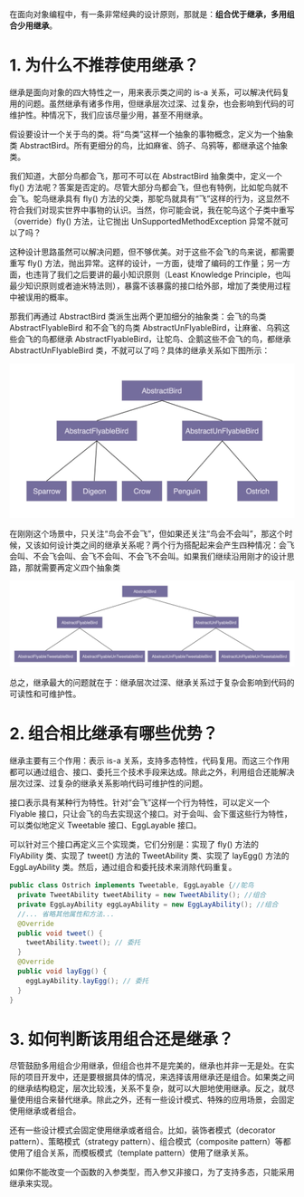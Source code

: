 在面向对象编程中，有一条非常经典的设计原则，那就是：**组合优于继承，多用组合少用继承**。

# 1. 为什么不推荐使用继承？

继承是面向对象的四大特性之一，用来表示类之间的 is-a 关系，可以解决代码复用的问题。虽然继承有诸多作用，但继承层次过深、过复杂，也会影响到代码的可维护性。种情况下，我们应该尽量少用，甚至不用继承。

假设要设计一个关于鸟的类。将“鸟类”这样一个抽象的事物概念，定义为一个抽象类 AbstractBird。所有更细分的鸟，比如麻雀、鸽子、乌鸦等，都继承这个抽象类。

我们知道，大部分鸟都会飞，那可不可以在 AbstractBird 抽象类中，定义一个 fly() 方法呢？答案是否定的。尽管大部分鸟都会飞，但也有特例，比如鸵鸟就不会飞。鸵鸟继承具有 fly() 方法的父类，那鸵鸟就具有“飞”这样的行为，这显然不符合我们对现实世界中事物的认识。当然，你可能会说，我在鸵鸟这个子类中重写（override）fly() 方法，让它抛出 UnSupportedMethodException 异常不就可以了吗？

这种设计思路虽然可以解决问题，但不够优美。对于这些不会飞的鸟来说，都需要重写 fly() 方法，抛出异常。这样的设计，一方面，徒增了编码的工作量；另一方面，也违背了我们之后要讲的最小知识原则（Least Knowledge Principle，也叫最少知识原则或者迪米特法则），暴露不该暴露的接口给外部，增加了类使用过程中被误用的概率。

那我们再通过 AbstractBird 类派生出两个更加细分的抽象类：会飞的鸟类 AbstractFlyableBird 和不会飞的鸟类 AbstractUnFlyableBird，让麻雀、乌鸦这些会飞的鸟都继承 AbstractFlyableBird，让鸵鸟、企鹅这些不会飞的鸟，都继承 AbstractUnFlyableBird 类，不就可以了吗？具体的继承关系如下图所示：

![image-20220505094350836](images/image-20220505094350836.png)

在刚刚这个场景中，只关注“鸟会不会飞”，但如果还关注“鸟会不会叫”，那这个时候，又该如何设计类之间的继承关系呢？两个行为搭配起来会产生四种情况：会飞会叫、不会飞会叫、会飞不会叫、不会飞不会叫。如果我们继续沿用刚才的设计思路，那就需要再定义四个抽象类

![image-20220505094430435](images/image-20220505094430435.png)

总之，继承最大的问题就在于：继承层次过深、继承关系过于复杂会影响到代码的可读性和可维护性。

# 2. 组合相比继承有哪些优势？

继承主要有三个作用：表示 is-a 关系，支持多态特性，代码复用。而这三个作用都可以通过组合、接口、委托三个技术手段来达成。除此之外，利用组合还能解决层次过深、过复杂的继承关系影响代码可维护性的问题。

接口表示具有某种行为特性。针对“会飞”这样一个行为特性，可以定义一个 Flyable 接口，只让会飞的鸟去实现这个接口。对于会叫、会下蛋这些行为特性，可以类似地定义 Tweetable 接口、EggLayable 接口。

可以针对三个接口再定义三个实现类，它们分别是：实现了 fly() 方法的 FlyAbility 类、实现了 tweet() 方法的 TweetAbility 类、实现了 layEgg() 方法的 EggLayAbility 类。然后，通过组合和委托技术来消除代码重复。

```java
public class Ostrich implements Tweetable, EggLayable {//鸵鸟
  private TweetAbility tweetAbility = new TweetAbility(); //组合
  private EggLayAbility eggLayAbility = new EggLayAbility(); //组合
  //... 省略其他属性和方法...
  @Override
  public void tweet() {
    tweetAbility.tweet(); // 委托
  }
  @Override
  public void layEgg() {
    eggLayAbility.layEgg(); // 委托
  }
}
```

# 3. 如何判断该用组合还是继承？

尽管鼓励多用组合少用继承，但组合也并不是完美的，继承也并非一无是处。在实际的项目开发中，还是要根据具体的情况，来选择该用继承还是组合。如果类之间的继承结构稳定，层次比较浅，关系不复杂，就可以大胆地使用继承。反之，就尽量使用组合来替代继承。除此之外，还有一些设计模式、特殊的应用场景，会固定使用继承或者组合。

还有一些设计模式会固定使用继承或者组合。比如，装饰者模式（decorator pattern）、策略模式（strategy pattern）、组合模式（composite pattern）等都使用了组合关系，而模板模式（template pattern）使用了继承关系。

如果你不能改变一个函数的入参类型，而入参又非接口，为了支持多态，只能采用继承来实现。






